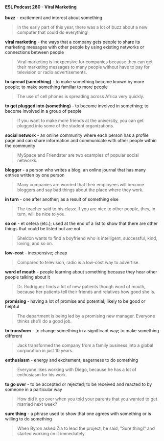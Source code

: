 #### ESL Podcast 280 - Viral Marketing

**buzz** - excitement and interest about something

> In the early part of this year, there was a lot of buzz about a new computer that
could do everything!

**viral marketing** - the ways that a company gets people to share its marketing
messages with other people by using existing networks or connections between
people

> Viral marketing is inexpensive for companies because they can get their
marketing messages to many people without have to pay for television or radio
advertisements.

**to spread (something)** - to make something become known by more people; to
make something familiar to more people

> The use of cell phones is spreading across Africa very quickly.

**to get plugged into (something)** - to become involved in something; to become
involved in a group of people

> If you want to make more friends at the university, you can get plugged into
some of the student organizations.

**social network** - an online community where each person has a profile page
and can share information and communicate with other people within the
community

> MySpace and Friendster are two examples of popular social networks.

**blogger** - a person who writes a blog, an online journal that has many entries
written by one person

> Many companies are worried that their employees will become bloggers and
say bad things about the place where they work.

**in turn** - one after another; as a result of something else

> The teacher said to his class: If you are nice to other people, they, in turn, will
be nice to you.

**so on** - et cetera (etc.); used at the end of a list to show that there are other
things that could be listed but are not

> Sheldon wants to find a boyfriend who is intelligent, successful, kind, loving,
and so on.

**low-cost** - inexpensive; cheap

> Compared to television, radio is a low-cost way to advertise.

**word of mouth** - people learning about something because they hear other
people talking about it

> Dr. Rodriguez finds a lot of new patients though word of mouth, because her
patients tell their friends and relatives how good she is.

**promising** - having a lot of promise and potential; likely to be good or helpful

> The department is being led by a promising new manager. Everyone thinks
she'll do a good job.

**to transform** - to change something in a significant way; to make something
different

> Jack transformed the company from a family business into a global corporation
in just 10 years.

**enthusiasm** - energy and excitement; eagerness to do something

> Everyone likes working with Diego, because he has a lot of enthusiasm for his
work.

**to go over** - to be accepted or rejected; to be received and reacted to by
someone in a particular way

> How did it go over when you told your parents that you wanted to get married
next week?

**sure thing** - a phrase used to show that one agrees with something or is willing
to do something

> When Byron asked Zia to lead the project, he said, "Sure thing!" and started
working on it immediately.

